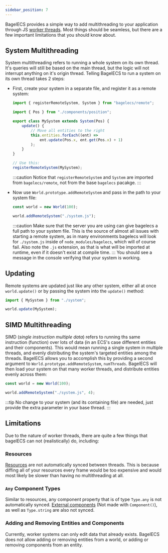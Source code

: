 ```yaml
---
sidebar_position: 7
---
```


BagelECS provides a simple way to add multithreading to your application through JS [worker threads](https://developer.mozilla.org/en-US/docs/Web/API/Web_Workers_API/Using_web_workers). Most things should be seamless, but there are a few important limitations that you should know about.

## System Multithreading

System multithreading refers to running a whole system on its own thread. It's queries will still be based on the main thread, but the logic will not interrupt anything on it's origin thread. Telling BagelECS to run a system on its own thread takes 2 steps:

-   First, create your system in a separate file, and register it as a remote system:

    ```ts title="system.ts"
    import { registerRemoteSystem, System } from "bagelecs/remote";

    import { Pos } from "./components/position";

    export class MySystem extends System(Pos) {
        update() {
            // Move all entities to the right
            this.entities.forEach((ent) =>
                ent.update(Pos.x, ent.get(Pos.x) + 1)
            );
        }
    }

    // Use this:
    registerRemoteSystem(MySystem);
    ```

    :::caution
    Notice that `registerRemoteSystem` and `System` are imported from `bagelecs/remote`, not from the base `bagelecs` pacakge.
    :::

-   Now use `World.prototype.addRemoteSystem` and pass in the path to your system file:

    ```ts title="main.ts"
    const world = new World(100);

    world.addRemoteSystem("./system.js");
    ```

    :::caution
    Make sure that the server you are using can give bagelecs a full path to your system file. This is the source of almost all issues with starting a remote system,
    as in many environments bagelecs will look for `./system.js` inside of `node_modules/bagelecs`, which will of course fail. Also note the `.js` extension, as that is what will be imported at runtime, even if it doesn't exist at compile time.
    :::
    You should see a message in the console verifying that your system is working.

## Updating

Remote systems are updated just like any other system, either all at once `world.update()` or by passing the system into the `update()` method:

```ts
import { MySystem } from "./system";

world.update(MySystem);
```

## SIMD Multithreading

SIMD (_single instruction multiple data_) refers to running ths same instruction (function) over lots of data (in an ECS's case different entities and their components).
This would mean running a single system in multiple threads, and evenly distributing the system's targeted entities among the threads. BagelECS allows you to accomplish this by providing a second argument to `World.prototype.addRemoteSystem`, `numThreads`. BagelECS will then load your system on that many worker threads, and distribute entities evenly across them:

```ts title="main.ts"
const world = new World(100);

world.addRemoteSystem("./system.js", 4);
```

:::tip
No change to your system (and its containing file) are needed, just provide the extra parameter in your base thread.
:::

## Limitations

Due to the nature of worker threads, there are quite a few things that bagelECS can not (realistically) do, including:

### Resources

[Resources](./Resources.md) are not automatically synced between threads. This is because diffing all of your resources every frame would be too expensive and would most likely be slower than having no multithreading at all.

### `Any` Component Types

Similar to resources, any component property that is of type `Type.any` is not automatically synced. [External components](./Components.md#external-components) (Not made with `Component()`), as well as `Type.string` are also not synced.

### Adding and Removing Entities and Components

Currently, worker systems can only edit data that already exists. BagelECS does not allow adding or removing entities from a world, or adding or removing components from an entity.

```

```
